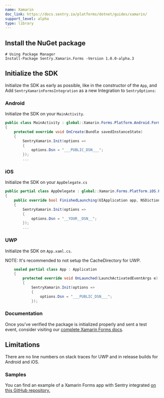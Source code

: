 ```yaml
---
name: Xamarin
doc_link: https://docs.sentry.io/platforms/dotnet/guides/xamarin/
support_level: alpha
type: library
---
```


## Install the NuGet package

```shell
# Using Package Manager
Install-Package Sentry.Xamarin.Forms -Version 1.0.0-alpha.3
```

## Initialize the SDK

Initialize the SDK as early as possible, like in the constructor of the `App`, and Add `SentryXamarinFormsIntegration` as a new Integration to `SentryOptions`:


### Android
Initialize the SDK on your `MainActivity`.

```csharp
public class MainActivity : global::Xamarin.Forms.Platform.Android.FormsAppCompatActivity
{
    protected override void OnCreate(Bundle savedInstanceState)
    {
		SentryXamarin.Init(options =>
		{
			options.Dsn = "___PUBLIC_DSN___";
		});
        ...
```

### iOS
Initialize the SDK on your `AppDelegate.cs`

```csharp
public partial class AppDelegate : global::Xamarin.Forms.Platform.iOS.FormsApplicationDelegate
{
    public override bool FinishedLaunching(UIApplication app, NSDictionary options)
    {
		SentryXamarin.Init(options =>
		{
			options.Dsn = "__YOUR__DSN__";
		});
        ...
```

### UWP
Initialize the SDK on `App.xaml.cs`.

NOTE: It's recommended to not setup the CacheDirectory for UWP.

```csharp
    sealed partial class App : Application
    {
        protected override void OnLaunched(LaunchActivatedEventArgs e)
        {
            SentryXamarin.Init(options =>
            {
                options.Dsn = "___PUBLIC_DSN___";
            });
```

### Documentation

Once you've verified the package is initialized properly and sent a test event, consider visiting our [complete Xamarin Forms docs](https://docs.sentry.io/platforms/dotnet/guides/xamarin/).

## Limitations

There are no line numbers on stack traces for UWP and in release builds for Android and iOS.

### Samples

You can find an example of a Xamarin Forms app with Sentry integrated [on this GitHub repository.](https://github.com/getsentry/sentry-dotnet-xamarin/tree/main/Samples)
